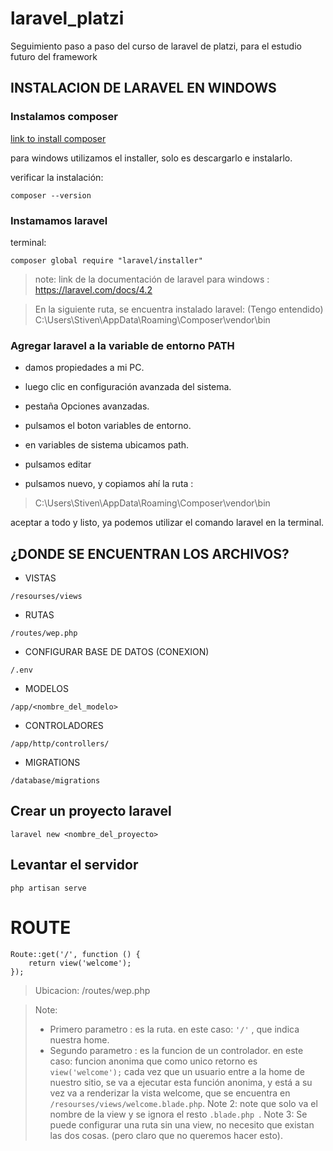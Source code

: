 # laravel_platzi
Seguimiento paso a paso del curso de laravel de platzi, para el estudio futuro del framework

## INSTALACION DE LARAVEL EN WINDOWS
### Instalamos composer

[link to install composer](https://getcomposer.org/doc/00-intro.md)

para windows utilizamos el installer, solo es descargarlo e instalarlo.

verificar la instalación:

```
composer --version
```

### Instamamos laravel

terminal:
```
composer global require "laravel/installer"
```
> note: link de la documentación de laravel para windows : https://laravel.com/docs/4.2

> En la siguiente ruta, se encuentra instalado laravel: (Tengo entendido) C:\Users\Stiven\AppData\Roaming\Composer\vendor\bin

### Agregar laravel a la variable de entorno PATH
- damos propiedades a mi PC.

- luego clic en configuración avanzada del sistema.

- pestaña Opciones avanzadas.

- pulsamos el boton variables de entorno.

- en variables de sistema ubicamos path.

- pulsamos editar

- pulsamos nuevo, y copiamos ahí la ruta :

>C:\Users\Stiven\AppData\Roaming\Composer\vendor\bin

aceptar a todo y listo, ya podemos utilizar el comando laravel en la terminal.

## ¿DONDE SE ENCUENTRAN LOS ARCHIVOS?

- VISTAS
```
/resourses/views
```
- RUTAS
```
/routes/wep.php
```
- CONFIGURAR BASE DE DATOS (CONEXION)
```
/.env
```
- MODELOS
```
/app/<nombre_del_modelo>
```
- CONTROLADORES
```
/app/http/controllers/
```
- MIGRATIONS
```
/database/migrations
```


## Crear un proyecto laravel

```
laravel new <nombre_del_proyecto>
```
## Levantar el servidor

```
php artisan serve
```

# ROUTE
```
Route::get('/', function () {
    return view('welcome');
});
```
> Ubicacion: /routes/wep.php


> Note: 
> - Primero parametro : es la ruta. en este caso: ``` '/' ``` , que indica nuestra home. 
> -  Segundo parametro : es la funcion de un controlador. en este caso: funcion anonima que como unico retorno es ``` view('welcome'); ``` cada vez que un usuario entre a la home de nuestro sitio, se va a ejecutar esta función anonima, y está a su vez va a renderizar la vista welcome, que se encuentra en ``` /resourses/views/welcome.blade.php ```. 
> Note 2:
> note que solo va el nombre de la view y se ignora el resto ```.blade.php ```.
> Note 3:
> Se puede configurar una ruta sin una view, no necesito que existan las dos cosas. (pero claro que no queremos hacer esto).